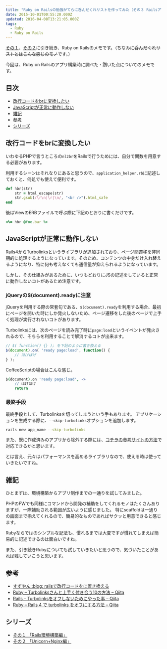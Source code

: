 ```yaml
---
title: "Ruby on Railsの勉強がてらに呑んだくれリストを作ってみた（その３ Railsアプリ構築編）"
date: 2015-10-01T00:55:20.000Z
updated: 2016-04-08T13:21:05.000Z
tags:
  - Ruby
  - Ruby on Rails
---
```



[その１](https://blog.sus-happy.net/ruby-drunk-list/)、[その２](https://blog.sus-happy.net/ruby-drunk-list-2/)に引き続き、Ruby on Railsのメモです。（ちなみに~~呑んだくれリストとはこんな感じのモノ~~です。）

今回は、Ruby on Railsのアプリ構築時に調べた・躓いた点についてのメモです。


## 目次

- [改行コードをbrに変換したい](#nl2br)
- [JavaScriptが正常に動作しない](#turbolinks)
- [雑記](#other)
- [参考](#reference)
- [シリーズ](#series)


## <a name="nl2br">改行コードをbrに変換したい</a>

いわゆるPHPで言うところの`nl2br`をRailsで行うためには、自分で関数を用意する必要があります。

利用するシーンはそれなりにあると思うので、`application_helper.rb`に記述しておくと、何処でも使えて便利です。

```ruby
def hbr(str)
    str = html_escape(str)
    str.gsub(/\r\n|\r|\n/, "<br />").html_safe
end
```

後はViewのERBファイルで呼ぶ際に下記のとおりに書くだけです。

```ruby
<%= hbr @foo.bar %>
```


## <a name="turbolinks">JavaScriptが正常に動作しない</a>

Rails4からTurbolinksというライブラリが追加されており、ページ間遷移を非同期的に処理するようになっています。そのため、コンテンツの中身だけ入れ替えるようになり、特に何も考えなくても通信量が抑えられるようになっています。

しかし、その仕組みがあるために、いつもどおりにJSの記述をしていると正常に動作しないコトがあるため注意です。

### jQueryの$(document).readyに注意

jQueryを利用する際の常套句である、`$(document).ready`を利用する場合、最初にページを開いた時にしか発火しないため、ページ遷移をした後のページで上手く処理が実行されないコトがあります。

Turbolinksには、次のページを読み完了時に`page:load`というイベントが発火されるので、そちらを利用することで解消するコトが出来ます。

```javascript
// $( function() {} ); を下記のように書き換える
$(document).on( 'ready page:load', function() {
    // ほげほげ
} );
```

CoffeeScriptの場合はこんな感じ。

```coffeescript
$(document).on 'ready page:load', ->
    // ほげほげ
    return
```

### 最終手段

最終手段として、Turbolinksを切ってしまうという手もあります。
 アプリケーションを生成する際に、`--skip-turbolinks`オプションを追加します。

```bash
rails new app_name --skip-turbolinks
```

また、既に作成済みのアプリから除外する際には、[コチラの参考サイトの方法](http://qiita.com/kazz187/items/12737363d62b9c91993c)で対応できるかと思います。

とは言え、元々はパフォーマンスを高めるライブラリなので、使える時は使っていきたいですね。


## <a name="other">雑記</a>

ひとまずは、環境構築からアプリ制作までの一通りを試してみました。

PHPのFWでも同様にコマンドから開発の補助をしてくれるモノはたくさんありますが、一際補助される範囲が広いように感じました。
 特にscaffoldは一通りの画面まで揃えてくれるので、簡易的なものであればサクッと用意できると感じます。

Rubyならではのシンプルな記法も、慣れるまでは大変ですが慣れてしまえば簡易的に記述できるのは面白いですね。

また、引き続きRubyについても試していきたいと思うので、気づいたことがあれば残していこうと思います。


## <a name="reference">参考</a>

- [すずやん::blog: railsで改行コードをに置き換える](http://suzuyan.blogspot.jp/2013/09/rails.html)
- [Ruby – Turbolinksさんと上手く付き合う10の方法 – Qiita](http://qiita.com/seri_k/items/164accd9ef8ddb4a942e)
- [Rails – Turbolinksをオフしないためにやった事 – Qiita](http://qiita.com/saboyutaka/items/bcc0966313c6f7399a6e)
- [Ruby – Rails 4 で turbolinks をオフにする方法 – Qiita](http://qiita.com/kazz187/items/12737363d62b9c91993c)


## <a name="series">シリーズ</a>

- [その１ 「Rails環境構築編」](https://blog.sus-happy.net/ruby-drunk-list/)
- [その２ 「Unicorn+Nginx編」](https://blog.sus-happy.net/ruby-drunk-list-2/)

